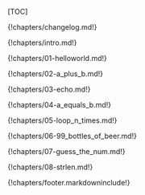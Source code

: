 <!--
  Standard build for mips-tutorial

  This is a tutorial by Keith Stellyes. Markdown source for it can be found
  here: https://github.com/keithstellyes/mips-tutorial using that source,
  one can build it themselves, or may use something like pandoc to build
  a PDF. The content of this tutorial is under the following license:

  Creative Commons Attribution 4.0 International License
  https://creativecommons.org/licenses/by/4.0/legalcode

  To contact the author regarding license violation (such as if this content is
  hosted without attribution to me, or other miscelanneous questions, don't
  hesitate to e-mail me at contact@keithstellyes.com
   
  -->
[TOC]

{!chapters/changelog.md!}

{!chapters/intro.md!}

{!chapters/01-helloworld.md!}

{!chapters/02-a_plus_b.md!}

{!chapters/03-echo.md!}

{!chapters/04-a_equals_b.md!}

{!chapters/05-loop_n_times.md!}

{!chapters/06-99_bottles_of_beer.md!}

{!chapters/07-guess_the_num.md!}

{!chapters/08-strlen.md!}

{!chapters/footer.markdowninclude!}


